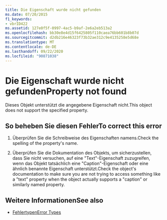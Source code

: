 ```yaml
---
title: Die Eigenschaft wurde nicht gefunden
ms.date: 07/20/2015
f1_keywords:
- vbrID422
ms.assetid: 127e0f5f-0997-4ac5-b9af-2e6a2eb513a2
ms.openlocfilehash: bb30e8e4d15f6425805f110caea76bb601b8b07d
ms.sourcegitcommit: d2db216e46323f73b32ae312c9e4135258e5d68e
ms.translationtype: MT
ms.contentlocale: de-DE
ms.lasthandoff: 09/22/2020
ms.locfileid: "90871038"
---
```

# <a name="property-not-found"></a><span data-ttu-id="575a7-102">Die Eigenschaft wurde nicht gefunden</span><span class="sxs-lookup"><span data-stu-id="575a7-102">Property not found</span></span>

<span data-ttu-id="575a7-103">Dieses Objekt unterstützt die angegebene Eigenschaft nicht.</span><span class="sxs-lookup"><span data-stu-id="575a7-103">This object does not support the specified property.</span></span>  
  
## <a name="to-correct-this-error"></a><span data-ttu-id="575a7-104">So beheben Sie diesen Fehler</span><span class="sxs-lookup"><span data-stu-id="575a7-104">To correct this error</span></span>  
  
1. <span data-ttu-id="575a7-105">Überprüfen Sie die Schreibweise des Eigenschaften namens.</span><span class="sxs-lookup"><span data-stu-id="575a7-105">Check the spelling of the property's name.</span></span>  
  
2. <span data-ttu-id="575a7-106">Überprüfen Sie die Dokumentation des Objekts, um sicherzustellen, dass Sie nicht versuchen, auf eine "Text"-Eigenschaft zuzugreifen, wenn das Objekt tatsächlich eine "Caption"-Eigenschaft oder eine ähnlich benannte Eigenschaft unterstützt.</span><span class="sxs-lookup"><span data-stu-id="575a7-106">Check the object's documentation to make sure you are not trying to access something like a "text" property when the object actually supports a "caption" or similarly named property.</span></span>  
  
## <a name="see-also"></a><span data-ttu-id="575a7-107">Weitere Informationen</span><span class="sxs-lookup"><span data-stu-id="575a7-107">See also</span></span>

- [<span data-ttu-id="575a7-108">Fehlertypen</span><span class="sxs-lookup"><span data-stu-id="575a7-108">Error Types</span></span>](../../programming-guide/language-features/error-types.md)
